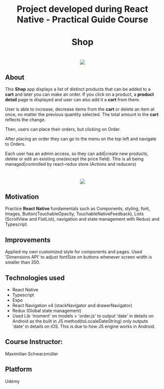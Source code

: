 <h1 align="center">Project developed during React Native - Practical Guide Course</h1>

<h1 align="center">Shop</h1>

<h1 align="center"><img src="https://ik.imagekit.io/cnbmdh4b9w/Screenshot_3_iRDm704Jm.png?ik-sdk-version=javascript-1.4.3&updatedAt=1649208539616"></h1>


## About

This **Shop** app displays a list of distinct products that can be added to a **cart** and later you can make an order.
If you click on a product, a **product detail** page is displayed and user can also add it a **cart** from there.

<p>User is able to increase, decrease items from the <strong>cart</strong>  or delete an item at once, no matter the previous quantity selected. The total amount in the <strong>cart</strong> reflects the change.</p>
Then, users can place their orders, but clicking on Order.
<p>After placing an order they can go to the menu on the top left and navigate to Orders.</p>
<p>Each user has an admin access, so they can add|create new products, delete or edit an existing one(except the price field). This is all being managed|controlled by react-redux store (Actions and reducers) </p>
<h1 align='center'><img src='https://ik.imagekit.io/cnbmdh4b9w/ezgif.com-gif-maker__5__FnEwHwJ12.gif?ik-sdk-version=javascript-1.4.3&updatedAt=1649533857489'/></h1>

## Motivation
Practice **React Native** fundamentals such as Components, styling, font, Images, Button(TouchableOpacity, TouchableNativeFeedback), Lists (ScrollView and FlatList), navigation and state management with Redux) and Typescript.

## Improvements
Applied my own customized style for components and pages.
Used 'Dimensions API' to adjust fontSize on buttons whenever screen width is smaller than 350.

## Technologies used
- React Native
- Typescript 
- Expo
- React Navigation v4 (stackNavigator and  drawerNavigator)
- Redux (Global state management)
- Used Lib 'moment' on models > 'order.js' to output 'date' in details on Android as the built in JS method(toLocaleDateString) only outputs 'date' in details on iOS. This is due to how JS engine works in Android.

## Course Instructor:
<p>Maximilian Schwarzmüller</p>

## Platform
<p>Udemy</p>



